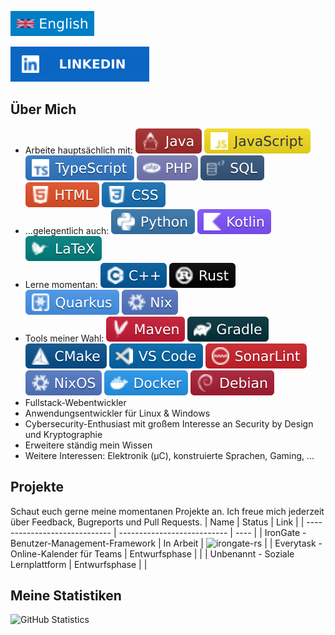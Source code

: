 [![en](./assets/badge-en.svg)](README.md) 

[<picture><source media="(prefers-color-scheme: dark)" srcset="./assets/badge-linkedin-dark.svg"><img alt="LinkedIn" src="./assets/badge-linkedin.svg"></picture>](https://www.linkedin.com/in/friedrich-z)
## Über Mich
- Arbeite hauptsächlich mit:  <picture><source media="(prefers-color-scheme: dark)" srcset="./assets/badge-java-dark.svg"><img alt="Java" src="./assets/badge-java.svg"></picture> <picture><source media="(prefers-color-scheme: dark)" srcset="./assets/badge-javascript-dark.svg"><img alt="JavaScript" src="./assets/badge-javascript.svg"></picture> <picture><source media="(prefers-color-scheme: dark)" srcset="./assets/badge-typescript-dark.svg"><img alt="TypeScript" src="./assets/badge-typescript.svg"></picture> <picture><source media="(prefers-color-scheme: dark)" srcset="./assets/badge-php-dark.svg"><img alt="PHP" src="./assets/badge-php.svg"></picture> <picture><source media="(prefers-color-scheme: dark)" srcset="./assets/badge-sql-dark.svg"><img alt="SQL" src="./assets/badge-sql.svg"></picture> <picture><source media="(prefers-color-scheme: dark)" srcset="./assets/badge-html-dark.svg"><img alt="HTML" src="./assets/badge-html.svg"></picture> <picture><source media="(prefers-color-scheme: dark)" srcset="./assets/badge-css-dark.svg"><img alt="CSS" src="./assets/badge-css.svg"></picture>
- ...gelegentlich auch:  <picture><source media="(prefers-color-scheme: dark)" srcset="./assets/badge-python-dark.svg"><img alt="Python" src="./assets/badge-python.svg"></picture> <picture><source media="(prefers-color-scheme: dark)" srcset="./assets/badge-kotlin-dark.svg"><img alt="Kotlin" src="./assets/badge-kotlin.svg"></picture> <picture><source media="(prefers-color-scheme: dark)" srcset="./assets/badge-latex-dark.svg"><img alt="LaTeX" src="./assets/badge-latex.svg"></picture>
- Lerne momentan:  <picture><source media="(prefers-color-scheme: dark)" srcset="./assets/badge-c++-dark.svg"><img alt="C++" src="./assets/badge-c++.svg"></picture> <picture><source media="(prefers-color-scheme: dark)" srcset="./assets/badge-rust-dark.svg"><img alt="Rust" src="./assets/badge-rust.svg"></picture> <picture><source media="(prefers-color-scheme: dark)" srcset="./assets/badge-quarkus-dark.svg"><img alt="Quarkus" src="./assets/badge-quarkus.svg"></picture> <picture><source media="(prefers-color-scheme: dark)" srcset="./assets/badge-nix-dark.svg"><img alt="Nix" src="./assets/badge-nix.svg"></picture>
- Tools meiner Wahl:  <picture><source media="(prefers-color-scheme: dark)" srcset="./assets/badge-maven-dark.svg"><img alt="Maven" src="./assets/badge-maven.svg"></picture> <picture><source media="(prefers-color-scheme: dark)" srcset="./assets/badge-gradle-dark.svg"><img alt="Gradle" src="./assets/badge-gradle.svg"></picture> <picture><source media="(prefers-color-scheme: dark)" srcset="./assets/badge-cmake-dark.svg"><img alt="CMake" src="./assets/badge-cmake.svg"></picture> <picture><source media="(prefers-color-scheme: dark)" srcset="./assets/badge-vscode-dark.svg"><img alt="VS Code" src="./assets/badge-vscode.svg"></picture> <picture><source media="(prefers-color-scheme: dark)" srcset="./assets/badge-sonarlint-dark.svg"><img alt="SonarLint" src="./assets/badge-sonarlint.svg"></picture> <picture><source media="(prefers-color-scheme: dark)" srcset="./assets/badge-nixos-dark.svg"><img alt="NixOS" src="./assets/badge-nixos.svg"></picture> <picture><source media="(prefers-color-scheme: dark)" srcset="./assets/badge-docker-dark.svg"><img alt="Docker" src="./assets/badge-docker.svg"></picture> <picture><source media="(prefers-color-scheme: dark)" srcset="./assets/badge-debian-dark.svg"><img alt="Debian" src="./assets/badge-debian.svg"></picture>
- Fullstack-Webentwickler
- Anwendungsentwickler für Linux &amp; Windows
- Cybersecurity-Enthusiast mit großem Interesse an Security by Design und Kryptographie
- Erweitere ständig mein Wissen
- Weitere Interessen: Elektronik (µC), konstruierte Sprachen, Gaming, ...

## Projekte
Schaut euch gerne meine momentanen Projekte an. Ich freue mich jederzeit über Feedback, Bugreports und Pull Requests.
| Name | Status | Link |
| ----------------------------- | --------------------------- | ---- |
| IronGate - Benutzer-Management-Framework | In Arbeit | ![irongate-rs](https://github.com/frizim/irongate-rs) |
| Everytask - Online-Kalender für Teams | Entwurfsphase |  |
| Unbenannt - Soziale Lernplattform | Entwurfsphase |  |

## Meine Statistiken
![GitHub Statistics](https://github-readme-stats.vercel.app/api?username=frizim)